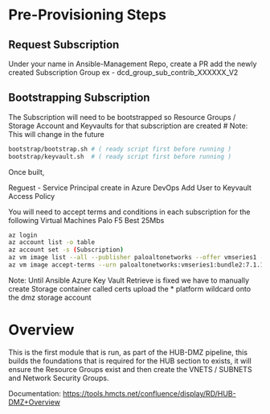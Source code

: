 # Pre-Provisioning Steps

## Request Subscription
  Under your name in Ansible-Management Repo, create a PR add the newly created Subscription Group
    ex - dcd_group_sub_contrib_XXXXXX_V2

## Bootstrapping Subscription
  The Subscription will need to be bootstrapped so Resource Groups / Storage Account and Keyvaults for that subscription are created
    # Note: This will change in the future
```bash
bootstrap/bootstrap.sh # ( ready script first before running )
bootstrap/keyvault.sh  # ( ready script first before running )
```

Once built, 

Reguest - Service Principal create in Azure DevOps
Add User to Keyvault Access Policy

You will need to accept terms and conditions in each subscription for the following Virtual Machines
Palo 
F5 Best 25Mbs

```bash
az login
az account list -o table
az account set -s (Subscription)
az vm image list --all --publisher paloaltonetworks --offer vmseries1 --sku bundle2 --query '[0].urn'
az vm image accept-terms --urn paloaltonetworks:vmseries1:bundle2:7.1.1
```

Note:
Until Ansible Azure Key Vault Retrieve is fixed we have to manually 
create Storage container called certs
upload the * platform wildcard onto the dmz storage account

# Overview

This is the first module that is run, as part of the HUB-DMZ pipeline, this builds the foundations that is required for the HUB section to exists, it will
ensure the Resource Groups exist and then create the VNETS / SUBNETS and Network Security Groups.

Documentation: https://tools.hmcts.net/confluence/display/RD/HUB-DMZ+Overview